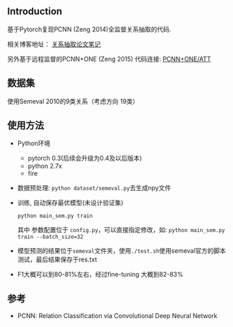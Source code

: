 
## Introduction
基于Pytorch复现PCNN (Zeng 2014)全监督关系抽取的代码. 

相关博客地址： [关系抽取论文笔记](http://shomy.top/2018/02/28/relation-extraction/)

另外基于远程监督的PCNN+ONE (Zeng 2015) 代码连接: [PCNN+ONE/ATT](https://github.com/ShomyLiu/pytorch-relation-extraction)

## 数据集
使用Semeval 2010的9类关系（考虑方向 19类）

## 使用方法

- Python环境
    - pytorch 0.3(后续会升级为0.4及以后版本)
    - python 2.7x
    - fire

- 数据预处理: `python dataset/semeval.py`去生成npy文件
- 训练, 自动保存最优模型(未设计验证集)
    ```
    python main_sem.py train
    ```
    其中 参数配置位于 `config.py`，可以直接指定修改，如: `python main_sem.py train --batch_size=32`
- 模型预测的结果位于`semeval`文件夹，使用`./test.sh`使用semeval官方的脚本测试，最后结果保存于res.txt 
- F1大概可以到80-81%左右，经过fine-tuning 大概到82-83%

## 参考
- PCNN: Relation Classification via Convolutional Deep Neural Network
